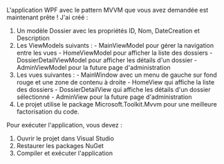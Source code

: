L'application WPF avec le pattern MVVM que vous avez demandée est maintenant prête ! J'ai créé :

  1. Un modèle Dossier avec les propriétés ID, Nom, DateCreation et Description
  2. Les ViewModels suivants :
    - MainViewModel pour gérer la navigation entre les vues
    - HomeViewModel pour afficher la liste des dossiers
    - DossierDetailViewModel pour afficher les détails d'un dossier
    - AdminViewModel pour la future page d'administration
  3. Les vues suivantes :
    - MainWindow avec un menu de gauche sur fond rouge et une zone de contenu à droite
    - HomeView qui affiche la liste des dossiers
    - DossierDetailView qui affiche les détails d'un dossier sélectionné
    - AdminView pour la future page d'administration
  4. Le projet utilise le package Microsoft.Toolkit.Mvvm pour une meilleure factorisation du code.

  Pour exécuter l'application, vous devez :
  1. Ouvrir le projet dans Visual Studio
  2. Restaurer les packages NuGet
  3. Compiler et exécuter l'application
